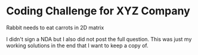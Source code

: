 # Coding Challenge for XYZ Company

Rabbit needs to eat carrots in 2D matrix

I didn't sign a NDA but I also did not post the full question. This was just my working solutions in the end that I want to keep a copy of. 
